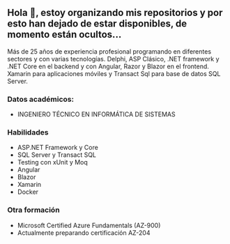 ## Hola 👋, estoy organizando mis repositorios y por esto han dejado de estar disponibles, de momento están ocultos...

Más de 25 años de experiencia profesional programando en diferentes sectores y con varias tecnologías. Delphi, ASP Clásico, .NET framework y .NET Core en el backend y con Angular, Razor y Blazor en el frontend. Xamarin para aplicaciones móviles y Transact Sql para base de datos SQL Server. 

### Datos académicos:
  - INGENIERO TÉCNICO EN INFORMÁTICA DE SISTEMAS
    
### Habilidades
  - ASP.NET Framework y Core
  - SQL Server y Transact SQL
  - Testing con xUnit y Moq  
  - Angular
  - Blazor  
  - Xamarin   
  - Docker
    
### Otra formación
  - Microsoft Certified Azure Fundamentals (AZ-900)
  - Actualmente preparando certificación AZ-204  
      
      
